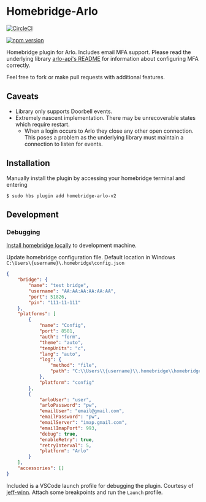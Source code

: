 # Homebridge-Arlo

[![CircleCI](https://dl.circleci.com/status-badge/img/gh/wo-d/homebridge-arlo/tree/main.svg?style=svg)](https://dl.circleci.com/status-badge/redirect/gh/wo-d/homebridge-arlo/tree/main)

<a href="https://www.npmjs.com/package/homebridge-arlo-v2"><img title="npm version" src="https://badgen.net/npm/v/homebridge-arlo-v2" ></a>

Homebridge plugin for Arlo.
Includes email MFA support. Please read the underlying library [arlo-api's README](https://github.com/wo-d/arlo-api/blob/main/README.md#authentication) for information about configuring MFA correctly. 

Feel free to fork or make pull requests with additional features.

## Caveats

* Library only supports Doorbell events.
* Extremely nascent implementation. There may be unrecoverable states which require restart.
  * When a login occurs to Arlo they close any other open connection. This poses a problem as the underlying library must maintain a connection to listen for events.

## Installation

Manually install the plugin by accessing your homebridge terminal and entering

```shell
$ sudo hbs plugin add homebridge-arlo-v2
```

## Development

### Debugging
[Install homebridge locally](https://github.com/homebridge/homebridge/wiki/Install-Homebridge-on-Windows-10) to development machine.

Update homebridge configuration file. Default location in Windows `C:\Users\{username}\.homebridge\config.json`

```json
{
    "bridge": {
        "name": "test bridge",
        "username": "AA:AA:AA:AA:AA:AA",
        "port": 51826,
        "pin": "111-11-111"
    },
    "platforms": [
        {
            "name": "Config",
            "port": 8581,
            "auth": "form",
            "theme": "auto",
            "tempUnits": "c",
            "lang": "auto",
            "log": {
                "method": "file",
                "path": "C:\\Users\\{username}\\.homebridge\\homebridge.log"
            },
            "platform": "config"
        },
        {
            "arloUser": "user",
            "arloPassword": "pw",
            "emailUser": "email@gmail.com",
            "emailPassword": "pw",
            "emailServer": "imap.gmail.com",
            "emailImapPort": 993,
            "debug": true,
            "enableRetry": true,
            "retryInterval": 5,
            "platform": "Arlo"
        }
    ],
    "accessories": []
}
```

Included is a VSCode launch profile for debugging the plugin. Courtesy of [jeff-winn](https://github.com/jeff-winn/homebridge-veml7700-sensor). Attach some breakpoints and run the `Launch` profile.